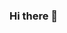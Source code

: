 #  
### Hi there 👋

<!--
**LightnessFromDiscord/LightnessFromDiscord** is a ✨ _special_ ✨ repository because its `README.md` (this file) appears on your GitHub profile.

Here are some ideas to get you started:

- 🔭 I’m currently working on ... something
- 🌱 I’m currently learning ...Dart
- 👯 I’m looking to collaborate on ...nothing
- 🤔 I’m looking for help with ...nothing
- 💬 Ask me about ...nothing
- 📫 How to reach me: ...Lightness#i forgor
- 😄 Pronouns: ...im a guy...
- ⚡ Fun fact: ...Here is my ip: i forgor
-->
